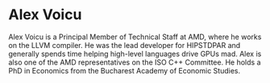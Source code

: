 <head>
  <meta charset="UTF-8">
  <meta name="description" content="Alex Voicu">
  <meta name="keywords" content="AMD GPU, HPC, MI300, MI250, ROCm, blog, contributor, blog author">
</head>

# Alex Voicu

Alex Voicu is a Principal Member of Technical Staff at AMD,
where he works on the LLVM compiler. He was the lead developer
for HIPSTDPAR and generally spends time helping high-level languages
drive GPUs mad. Alex is also one of the AMD representatives on the
ISO C++ Committee. He holds a PhD in Economics from the Bucharest
Academy of Economic Studies.

